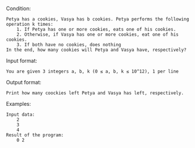 Condition:

    Petya has a cookies, Vasya has b cookies. Petya performs the following operation k times:
        1. If Petya has one or more cookies, eats one of his cookies.
        2. Otherwise, if Vasya has one or more cookies, eat one of his cookies.
        3. If both have no cookies, does nothing
    In the end, how many cookies will Petya and Vasya have, respectively?

Input format:
    
    You are given 3 integers a, b, k (0 ≤ a, b, k ≤ 10^12), 1 per line

Output format:
    
    Print how many coockies left Petya and Vasya has left, respectively.

Examples:

    Input data:
        2
        3
        4
    Result of the program:
        0 2
